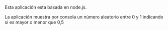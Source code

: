 Esta aplicación esta basada en node.js.

La aplicación muestra por consola un número aleatorio entre 0 y 1 indicando si es mayor o menor que 0,5
